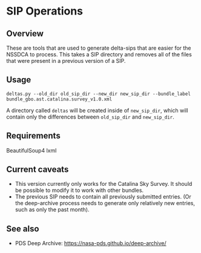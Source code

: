 # SIP Operations

## Overview

These are tools that are used to generate delta-sips that are easier for the NSSDCA to process. This takes a SIP directory and removes all of the files that were present in a previous version of a SIP.

## Usage

`deltas.py --old_dir old_sip_dir --new_dir new_sip_dir --bundle_label bundle_gbo.ast.catalina.survey_v1.0.xml`

A directory called `deltas` will be created inside of `new_sip_dir`, which will contain only the differences between `old_sip_dir` and `new_sip_dir`.

## Requirements

BeautifulSoup4
lxml

## Current caveats

* This version currently only works for the Catalina Sky Survey. It should be possible to modify it to work with other bundles.
* The previous SIP needs to contain all previously submitted entries. (Or the deep-archive process needs to generate only relatively new entries, such as only the past month).

## See also

* PDS Deep Archive: https://nasa-pds.github.io/deep-archive/